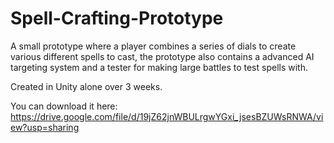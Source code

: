 # Spell-Crafting-Prototype
A small prototype where a player combines a series of dials to create various different spells to cast, the prototype also contains a advanced AI targeting system and a tester for making large battles to test spells with.

Created in Unity alone over 3 weeks.

You can download it here: https://drive.google.com/file/d/19jZ62jnWBULrgwYGxi_jsesBZUWsRNWA/view?usp=sharing
